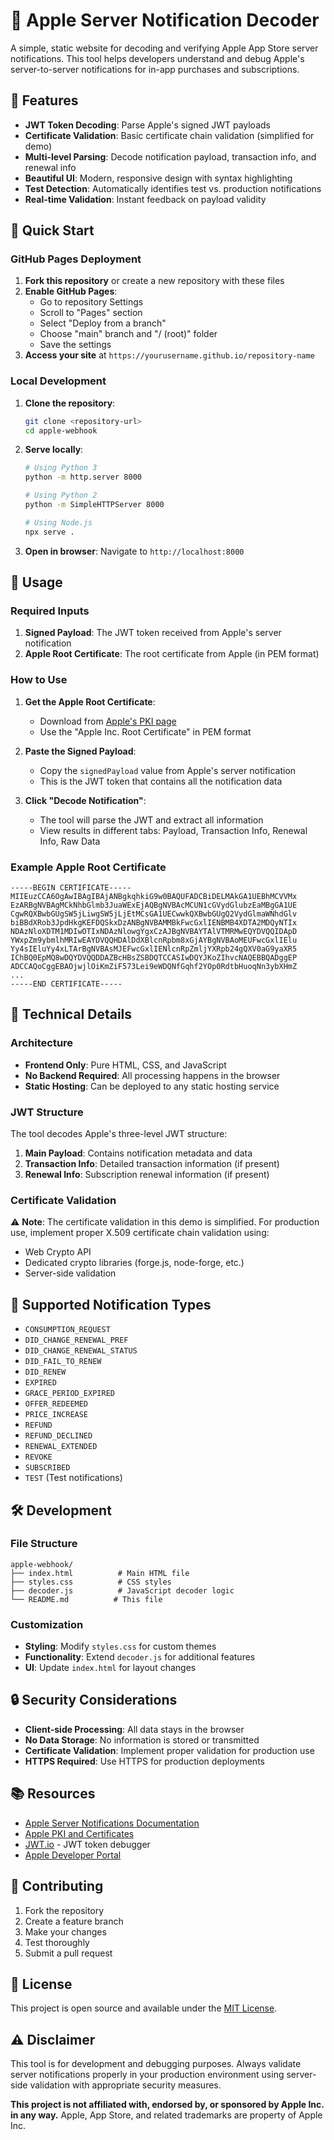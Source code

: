 # 🍎 Apple Server Notification Decoder

A simple, static website for decoding and verifying Apple App Store server notifications. This tool helps developers understand and debug Apple's server-to-server notifications for in-app purchases and subscriptions.

## 🌟 Features

- **JWT Token Decoding**: Parse Apple's signed JWT payloads
- **Certificate Validation**: Basic certificate chain validation (simplified for demo)
- **Multi-level Parsing**: Decode notification payload, transaction info, and renewal info
- **Beautiful UI**: Modern, responsive design with syntax highlighting
- **Test Detection**: Automatically identifies test vs. production notifications
- **Real-time Validation**: Instant feedback on payload validity

## 🚀 Quick Start

### GitHub Pages Deployment

1. **Fork this repository** or create a new repository with these files
2. **Enable GitHub Pages**:
   - Go to repository Settings
   - Scroll to "Pages" section
   - Select "Deploy from a branch"
   - Choose "main" branch and "/ (root)" folder
   - Save the settings
3. **Access your site** at `https://yourusername.github.io/repository-name`

### Local Development

1. **Clone the repository**:

   ```bash
   git clone <repository-url>
   cd apple-webhook
   ```

2. **Serve locally**:

   ```bash
   # Using Python 3
   python -m http.server 8000

   # Using Python 2
   python -m SimpleHTTPServer 8000

   # Using Node.js
   npx serve .
   ```

3. **Open in browser**: Navigate to `http://localhost:8000`

## 📖 Usage

### Required Inputs

1. **Signed Payload**: The JWT token received from Apple's server notification
2. **Apple Root Certificate**: The root certificate from Apple (in PEM format)

### How to Use

1. **Get the Apple Root Certificate**:

   - Download from [Apple's PKI page](https://www.apple.com/certificateauthority/)
   - Use the "Apple Inc. Root Certificate" in PEM format

2. **Paste the Signed Payload**:

   - Copy the `signedPayload` value from Apple's server notification
   - This is the JWT token that contains all the notification data

3. **Click "Decode Notification"**:
   - The tool will parse the JWT and extract all information
   - View results in different tabs: Payload, Transaction Info, Renewal Info, Raw Data

### Example Apple Root Certificate

```
-----BEGIN CERTIFICATE-----
MIIEuzCCA6OgAwIBAgIBAjANBgkqhkiG9w0BAQUFADCBiDELMAkGA1UEBhMCVVMx
EzARBgNVBAgMCkNhbGlmb3JuaWExEjAQBgNVBAcMCUN1cGVydGlubzEaMBgGA1UE
CgwRQXBwbGUgSW5jLiwgSW5jLjEtMCsGA1UECwwkQXBwbGUgQ2VydGlmaWNhdGlv
biBBdXRob3JpdHkgKEFDQSkxDzANBgNVBAMMBkFwcGxlIENBMB4XDTA2MDQyNTIx
NDAzNloXDTM1MDIwOTIxNDAzNlowgYgxCzAJBgNVBAYTAlVTMRMwEQYDVQQIDApD
YWxpZm9ybmlhMRIwEAYDVQQHDAlDdXBlcnRpbm8xGjAYBgNVBAoMEUFwcGxlIElu
Yy4sIEluYy4xLTArBgNVBAsMJEFwcGxlIENlcnRpZmljYXRpb24gQXV0aG9yaXR5
IChBQ0EpMQ8wDQYDVQQDDAZBcHBsZSBDQTCCASIwDQYJKoZIhvcNAQEBBQADggEP
ADCCAQoCggEBAOjwjlOiKmZiF573Lei9eWDQNfGqhf2YOp0RdtbHuoqNn3ybXHmZ
...
-----END CERTIFICATE-----
```

## 🔧 Technical Details

### Architecture

- **Frontend Only**: Pure HTML, CSS, and JavaScript
- **No Backend Required**: All processing happens in the browser
- **Static Hosting**: Can be deployed to any static hosting service

### JWT Structure

The tool decodes Apple's three-level JWT structure:

1. **Main Payload**: Contains notification metadata and data
2. **Transaction Info**: Detailed transaction information (if present)
3. **Renewal Info**: Subscription renewal information (if present)

### Certificate Validation

⚠️ **Note**: The certificate validation in this demo is simplified. For production use, implement proper X.509 certificate chain validation using:

- Web Crypto API
- Dedicated crypto libraries (forge.js, node-forge, etc.)
- Server-side validation

## 📱 Supported Notification Types

- `CONSUMPTION_REQUEST`
- `DID_CHANGE_RENEWAL_PREF`
- `DID_CHANGE_RENEWAL_STATUS`
- `DID_FAIL_TO_RENEW`
- `DID_RENEW`
- `EXPIRED`
- `GRACE_PERIOD_EXPIRED`
- `OFFER_REDEEMED`
- `PRICE_INCREASE`
- `REFUND`
- `REFUND_DECLINED`
- `RENEWAL_EXTENDED`
- `REVOKE`
- `SUBSCRIBED`
- `TEST` (Test notifications)

## 🛠️ Development

### File Structure

```
apple-webhook/
├── index.html          # Main HTML file
├── styles.css          # CSS styles
├── decoder.js          # JavaScript decoder logic
└── README.md          # This file
```

### Customization

- **Styling**: Modify `styles.css` for custom themes
- **Functionality**: Extend `decoder.js` for additional features
- **UI**: Update `index.html` for layout changes

## 🔒 Security Considerations

- **Client-side Processing**: All data stays in the browser
- **No Data Storage**: No information is stored or transmitted
- **Certificate Validation**: Implement proper validation for production use
- **HTTPS Required**: Use HTTPS for production deployments

## 📚 Resources

- [Apple Server Notifications Documentation](https://developer.apple.com/documentation/appstoreservernotifications)
- [Apple PKI and Certificates](https://www.apple.com/certificateauthority/)
- [JWT.io](https://jwt.io/) - JWT token debugger
- [Apple Developer Portal](https://developer.apple.com/)

## 🤝 Contributing

1. Fork the repository
2. Create a feature branch
3. Make your changes
4. Test thoroughly
5. Submit a pull request

## 📄 License

This project is open source and available under the [MIT License](LICENSE).

## ⚠️ Disclaimer

This tool is for development and debugging purposes. Always validate server notifications properly in your production environment using server-side validation with appropriate security measures.

**This project is not affiliated with, endorsed by, or sponsored by Apple Inc. in any way.** Apple, App Store, and related trademarks are property of Apple Inc.
